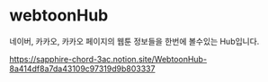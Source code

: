 # webtoonHub
네이버, 카카오, 카카오 페이지의 웹툰 정보들을 한번에 볼수있는 Hub입니다.

https://sapphire-chord-3ac.notion.site/WebtoonHub-8a414df8a7da43109c97319d9b803337
